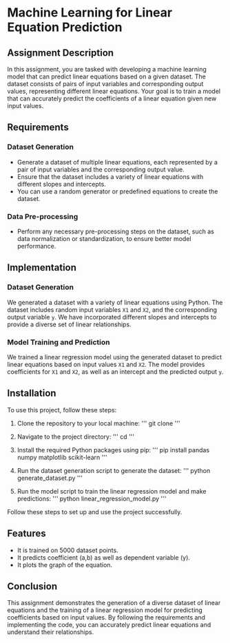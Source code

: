 # Machine Learning for Linear Equation Prediction

## Assignment Description

In this assignment, you are tasked with developing a machine learning model that can predict linear equations based on a given dataset. The dataset consists of pairs of input variables and corresponding output values, representing different linear equations. Your goal is to train a model that can accurately predict the coefficients of a linear equation given new input values.

## Requirements

### Dataset Generation

- Generate a dataset of multiple linear equations, each represented by a pair of input variables and the corresponding output value.
- Ensure that the dataset includes a variety of linear equations with different slopes and intercepts.
- You can use a random generator or predefined equations to create the dataset.

### Data Pre-processing

- Perform any necessary pre-processing steps on the dataset, such as data normalization or standardization, to ensure better model performance.

## Implementation

### Dataset Generation

We generated a dataset with a variety of linear equations using Python. The dataset includes random input variables `X1` and `X2`, and the corresponding output variable `y`. We have incorporated different slopes and intercepts to provide a diverse set of linear relationships.

### Model Training and Prediction

We trained a linear regression model using the generated dataset to predict linear equations based on input values `X1` and `X2`. The model provides coefficients for `X1` and `X2`, as well as an intercept and the predicted output `y`.

## Installation
To use this project, follow these steps:

1. Clone the repository to your local machine:
'''
git clone <repository-url>
'''

2. Navigate to the project directory:
'''
cd <project-directory>
'''

3. Install the required Python packages using pip:
'''
pip install pandas numpy matplotlib scikit-learn
'''
4. Run the dataset generation script to generate the dataset:
'''
python generate_dataset.py
'''

5. Run the model script to train the linear regression model and make predictions:
'''
python linear_regression_model.py
'''

Follow these steps to set up and use the project successfully.

## Features
- It is trained on 5000 dataset points.
- It predicts coefficient (a,b) as well as dependent variable (y).
- It plots the graph of the equation.

## Conclusion

This assignment demonstrates the generation of a diverse dataset of linear equations and the training of a linear regression model for predicting coefficients based on input values. By following the requirements and implementing the code, you can accurately predict linear equations and understand their relationships.
